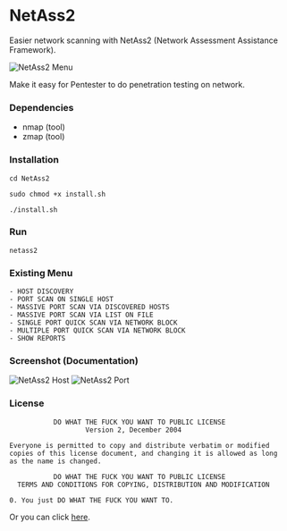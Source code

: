 # NetAss2
Easier network scanning with NetAss2 (Network Assessment Assistance Framework).

![NetAss2 Menu](https://raw.githubusercontent.com/zerobyte-id/NetAss2/master/img-docs/netass2-menu.png)

Make it easy for Pentester to do penetration testing on network.

### Dependencies
- nmap (tool)
- zmap (tool)

### Installation

```
cd NetAss2
```
```
sudo chmod +x install.sh
```
```
./install.sh
```

### Run

```
netass2
```

### Existing Menu

```
- HOST DISCOVERY
- PORT SCAN ON SINGLE HOST
- MASSIVE PORT SCAN VIA DISCOVERED HOSTS
- MASSIVE PORT SCAN VIA LIST ON FILE
- SINGLE PORT QUICK SCAN VIA NETWORK BLOCK
- MULTIPLE PORT QUICK SCAN VIA NETWORK BLOCK
- SHOW REPORTS
```

### Screenshot (Documentation)
![NetAss2 Host](https://raw.githubusercontent.com/zerobyte-id/NetAss2/master/img-docs/netass2-host.png)
![NetAss2 Port](https://raw.githubusercontent.com/zerobyte-id/NetAss2/master/img-docs/netass2-port.png)

### License

```
           DO WHAT THE FUCK YOU WANT TO PUBLIC LICENSE
                   Version 2, December 2004
	
Everyone is permitted to copy and distribute verbatim or modified
copies of this license document, and changing it is allowed as long
as the name is changed.

           DO WHAT THE FUCK YOU WANT TO PUBLIC LICENSE
  TERMS AND CONDITIONS FOR COPYING, DISTRIBUTION AND MODIFICATION

0. You just DO WHAT THE FUCK YOU WANT TO.
```
Or you can click [here](https://github.com/zerobyte-id/NetAss2/blob/master/LICENSE).
